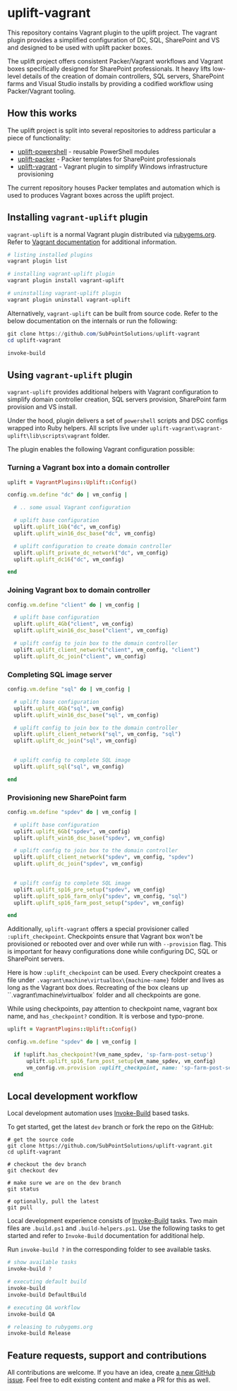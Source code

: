 # uplift-vagrant
This repository contains Vagrant plugin to the uplift project. The vagrant plugin provides a simplified configuration of DC, SQL, SharePoint and VS and designed to be used with uplift packer boxes.

The uplift project offers consistent Packer/Vagrant workflows and Vagrant boxes specifically designed for SharePoint professionals. It heavy lifts low-level details of the creation of domain controllers, SQL servers, SharePoint farms and Visual Studio installs by providing a codified workflow using Packer/Vagrant tooling.

## How this works
The uplift project is split into several repositories to address particular a piece of functionality:

* [uplift-powershell](https://github.com/SubPointSolutions/uplift-powershell) - reusable PowerShell modules
* [uplift-packer](https://github.com/SubPointSolutions/uplift-packer) - Packer templates for SharePoint professionals
* [uplift-vagrant](https://github.com/SubPointSolutions/uplift-vagrant) - Vagrant plugin to simplify Windows infrastructure provisioning 

The current repository houses Packer templates and automation which is used to produces Vagrant boxes across the uplift project.

## Installing `vagrant-uplift` plugin
`vagrant-uplift` is a normal Vagrant plugin distributed via [rubygems.org](https://rubygems.org/gems/vagrant-uplift). Refer to [Vagrant documentation](https://www.vagrantup.com/docs) for additional information.

```powershell
# listing installed plugins
vagrant plugin list

# installing vagrant-uplift plugin
vagrant plugin install vagrant-uplift 

# uninstalling vagrant-uplift plugin
vagrant plugin uninstall vagrant-uplift 
```

Alternatively, `vagrant-uplift` can be built from source code. Refer to the below documentation on the internals or run the following:
```powershell
git clone https://github.com/SubPointSolutions/uplift-vagrant
cd uplift-vagrant

invoke-build
```

## Using `vagrant-uplift` plugin
`vagrant-uplift` provides additional helpers with Vagrant configuration to simplify domain controller creation, SQL servers provision, SharePoint farm provision and VS install.

Under the hood, plugin delivers a set of `powershell` scripts and DSC configs wrapped into Ruby helpers. All scripts live under `uplift-vagrant\vagrant-uplift\lib\scripts\vagrant` folder. 

The plugin enables the following Vagrant configuration possible:

### Turning a Vagrant box into a domain controller
```ruby
uplift = VagrantPlugins::Uplift::Config()

config.vm.define "dc" do | vm_config | 

  # .. some usual Vagrant configuration

  # uplift base configuration
  uplift.uplift_1Gb("dc", vm_config)
  uplift.uplift_win16_dsc_base("dc", vm_config)

  # uplift configuration to create domain controller
  uplift.uplift_private_dc_network("dc", vm_config)
  uplift.uplift_dc16("dc", vm_config)

end
```

### Joining Vagrant box to domain controller
```ruby
config.vm.define "client" do | vm_config | 

  # uplift base configuration
  uplift.uplift_4Gb("client", vm_config)
  uplift.uplift_win16_dsc_base("client", vm_config)

  # uplift config to join box to the domain controller
  uplift.uplift_client_network("client", vm_config, "client")
  uplift.uplift_dc_join("client", vm_config)

```

### Completing SQL image server
```ruby
config.vm.define "sql" do | vm_config | 

  # uplift base configuration
  uplift.uplift_4Gb("sql", vm_config)
  uplift.uplift_win16_dsc_base("sql", vm_config)

  # uplift config to join box to the domain controller
  uplift.uplift_client_network("sql", vm_config, "sql")
  uplift.uplift_dc_join("sql", vm_config)
  

  # uplift config to complete SQL image
  uplift.uplift_sql("sql", vm_config)

end
```

### Provisioning new SharePoint farm
```ruby
config.vm.define "spdev" do | vm_config | 

  # uplift base configuration
  uplift.uplift_6Gb("spdev", vm_config)
  uplift.uplift_win16_dsc_base("spdev", vm_config)

  # uplift config to join box to the domain controller
  uplift.uplift_client_network("spdev", vm_config, "spdev")
  uplift.uplift_dc_join("spdev", vm_config)
  

  # uplift config to complete SQL image
  uplift.uplift_sp16_pre_setup("spdev", vm_config)
  uplift.uplift_sp16_farm_only("spdev", vm_config, "sql")
  uplift.uplift_sp16_farm_post_setup("spdev", vm_config)

end
```

Additionally, `uplift-vagrant` offers a special provisioner called `:uplift_checkpoint`. Checkpoints ensure that Vagrant box won't be provisioned or rebooted over and over while run with `--provision` flag. This is important for heavy configurations done while configuring DC, SQL or SharePoint servers.

Here is how `:uplift_checkpoint` can be used. Every checkpoint creates a file under `.vagrant\machine\virtualbox\{machine-name}` folder and lives as long as the Vagrant box does. Recreating of the box cleans up ``.vagrant\machine\virtualbox` folder and all checkpoints are gone.

While using checkpoints, pay attention to checkpoint name, vagrant box name, and `has_checkpoint?` condition. It is verbose and typo-prone.

```ruby
uplift = VagrantPlugins::Uplift::Config()

config.vm.define "spdev" do | vm_config | 

  if !uplift.has_checkpoint?(vm_name_spdev, 'sp-farm-post-setup') 
      uplift.uplift_sp16_farm_post_setup(vm_name_spdev, vm_config)
      vm_config.vm.provision :uplift_checkpoint, name: 'sp-farm-post-setup'
  end

```

## Local development workflow
Local development automation uses [Invoke-Build](https://github.com/nightroman/Invoke-Build) based tasks.

To get started, get the latest `dev` branch or fork the repo on the GitHub:
```shell
# get the source code
git clone https://github.com/SubPointSolutions/uplift-vagrant.git
cd uplift-vagrant

# checkout the dev branch
git checkout dev

# make sure we are on the dev branch
git status

# optionally, pull the latest
git pull
```

Local development experience consists of [Invoke-Build](https://github.com/nightroman/Invoke-Build) tasks. Two main files are `.build.ps1` and `.build-helpers.ps1`. Use the following tasks to get started and refer to `Invoke-Build` documentation for additional help.

Run `invoke-build ?` in the corresponding folder to see available tasks.

```powershell
# show available tasks
invoke-build ?

# executing default build
invoke-build 
invoke-build DefaultBuild

# executing QA workflow
invoke-build QA

# releasing to rubygems.org
invoke-build Release
```

## Feature requests, support and contributions
All contributions are welcome. If you have an idea, create [a new GitHub issue](https://github.com/SubPointSolutions/uplift-vagrant/issues). Feel free to edit existing content and make a PR for this as well.